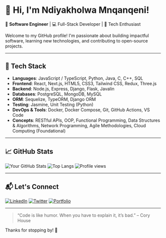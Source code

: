 # 👋 Hi, I'm Ndiyakholwa Mnqanqeni!

🎯 **Software Engineer** | 💻 Full-Stack Developer | 🚀 Tech Enthusiast

Welcome to my GitHub profile! I'm passionate about building impactful software, learning new technologies, and contributing to open-source projects.

---

## 🧰 Tech Stack

* **Languages**: JavaScript / TypeScript, Python, Java, C, C++, SQL
* **Frontend**: React, Next.js, HTML5, CSS3, Tailwind CSS, Redux, Three.js
* **Backend**: Node.js, Express, Django, Flask, Javalin
* **Databases**: PostgreSQL, MongoDB, MySQL
* **ORM**: Sequelize, TypeORM, Django ORM
* **Testing**: Jasmine, Unit Testing (Python)
* **DevOps & Tools**: Docker, Docker Compose, Git, GitHub Actions, VS Code
* **Concepts**: RESTful APIs, OOP, Functional Programming, Data Structures & Algorithms, Network Programming, Agile Methodologies, Cloud Computing (Foundational)

---

## 📈 GitHub Stats

![Your GitHub Stats](https://github-readme-stats-chi-jet-53.vercel.app/api?username=mnqanqeni&show_icons=true&theme=radical)
![Top Langs](https://github-readme-stats-chi-jet-53.vercel.app/api/top-langs/?username=mnqanqeni&layout=compact&theme=radical)
![Profile views](https://komarev.com/ghpvc/?username=mnqanqeni)


---

## 📬 Let's Connect

[![LinkedIn](https://img.shields.io/badge/LinkedIn-blue?style=for-the-badge&logo=linkedin)](https://linkedin.com/in/yourprofile)
[![Twitter](https://img.shields.io/badge/Twitter-blue?style=for-the-badge&logo=twitter)](https://twitter.com/yourprofile)
[![Portfolio](https://img.shields.io/badge/Portfolio-000?style=for-the-badge&logo=firefox-browser)](https://your-portfolio.com)

---

> “Code is like humor. When you have to explain it, it’s bad.” – Cory House

Thanks for stopping by! 🌟
